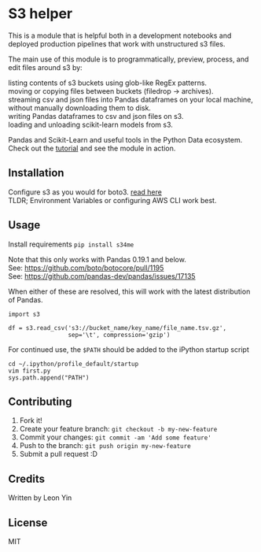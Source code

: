 # S3 helper
This is a module that is helpful both in a development notebooks and deployed production pipelines that work with unstructured s3 files.

The main use of this module is to programmatically, preview, process, and edit files around s3 by:

listing contents of s3 buckets using glob-like RegEx patterns.<br>
moving or copying files between buckets (filedrop -> archives).<br>
streaming csv and json files into Pandas dataframes on your local machine, 
without manually downloading them to disk.<br>
writing Pandas dataframes to csv and json files on s3.<br>
loading and unloading scikit-learn models from s3.

Pandas and Scikit-Learn and useful tools in the Python Data ecosystem.<br>
Check out the <a href='http://nbviewer.jupyter.org/github/yinleon/s3/blob/master/tutorial.ipynb'>tutorial</a> and see the module in action.


## Installation
Configure s3 as you would for boto3.
<a href="http://boto3.readthedocs.io/en/latest/guide/configuration.html">read here</a><br>
TLDR; Environment Variables or configuring AWS CLI work best.

## Usage
Install requirements
```pip install s34me```

Note that this only works with Pandas 0.19.1 and below.<br>
See: https://github.com/boto/botocore/pull/1195<br>
See: https://github.com/pandas-dev/pandas/issues/17135<br>

When either of these are resolved, this will work with the latest distribution of Pandas.
```
import s3

df = s3.read_csv('s3://bucket_name/key_name/file_name.tsv.gz', 
                 sep='\t', compression='gzip')
```

For continued use, the `$PATH` should be added to the iPython startup script

```
cd ~/.ipython/profile_default/startup
vim first.py
sys.path.append("PATH")
```


## Contributing
1. Fork it!
2. Create your feature branch: `git checkout -b my-new-feature`
3. Commit your changes: `git commit -am 'Add some feature'`
4. Push to the branch: `git push origin my-new-feature`
5. Submit a pull request :D

## Credits
Written by Leon Yin

## License
MIT
